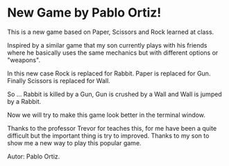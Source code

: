 # New Game by Pablo Ortiz!

This is a new game based on Paper, Scissors and Rock learned at class.

Inspired by a similar game that my son currently plays with his friends where he basically uses the same mechanics but with different options or "weapons".

In this new case Rock is replaced for Rabbit.
Paper is replaced for Gun.
Finally Scissors is replaced for Wall.

So ... Rabbit is killed by a Gun, Gun is crushed by a Wall and Wall is jumped by a Rabbit.

Now we will try to make this game look better in the terminal window.


Thanks to the professor Trevor for teaches this, for me have been a quite difficult but the important thing is try to improved.
Thanks to my son to show me a new way to play this popular game.

Autor: Pablo Ortiz.